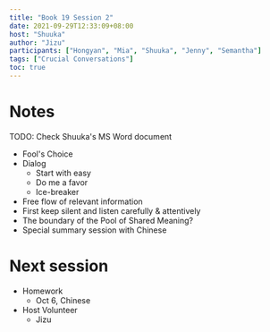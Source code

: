 ```yaml
---
title: "Book 19 Session 2"
date: 2021-09-29T12:33:09+08:00
host: "Shuuka"
author: "Jizu"
participants: ["Hongyan", "Mia", "Shuuka", "Jenny", "Semantha"]
tags: ["Crucial Conversations"]
toc: true
---
```


# Notes

TODO: Check Shuuka's MS Word document

- Fool's Choice
- Dialog
  - Start with easy
  - Do me a favor 
  - Ice-breaker
- Free flow of relevant information
- First keep silent and listen carefully & attentively
- The boundary of the Pool of Shared Meaning?
- Special summary session with Chinese

# Next session

- Homework
  - Oct 6, Chinese 
- Host Volunteer
  - Jizu
